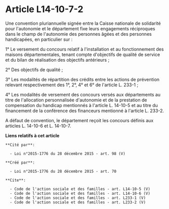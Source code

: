 # Article L14-10-7-2

Une convention pluriannuelle signée entre la Caisse nationale de solidarité pour l'autonomie et le département fixe leurs
engagements réciproques dans le champ de l'autonomie des personnes âgées et des personnes handicapées, en particulier sur : 

1° Le versement du concours relatif à l'installation et au fonctionnement des maisons départementales, tenant compte
d'objectifs de qualité de service et du bilan de réalisation des objectifs antérieurs ; 

2° Des objectifs de qualité ; 

3° Les modalités de répartition des crédits entre les actions de prévention relevant respectivement des 1°, 2°, 4° et 6° de
l'article L. 233-1 ; 

4° Les modalités de versement des concours versés aux départements au titre de l'allocation personnalisée d'autonomie et de
la prestation de compensation du handicap mentionnés à l'article L. 14-10-5 et au titre du financement de la conférence des
financeurs mentionné à l'article L. 233-2. 

A défaut de convention, le département reçoit les concours définis aux articles L. 14-10-6 et L. 14-10-7.

**Liens relatifs à cet article**

	**Cité par**:

	  - Loi n°2015-1776 du 28 décembre 2015 - art. 98 (V)

	**Créé par**:

	  - Loi n°2015-1776 du 28 décembre 2015 - art. 70

	**Cite**:

	  - Code de l'action sociale et des familles - art. L14-10-5 (V)
	  - Code de l'action sociale et des familles - art. L14-10-6 (V)
	  - Code de l'action sociale et des familles - art. L233-1 (V)
	  - Code de l'action sociale et des familles - art. L233-2 (V)
